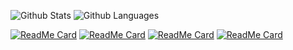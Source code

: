 ![Github Stats](https://github-readme-stats.vercel.app/api/?username=ReubenMathew&show_icons=true&title_color=111&icon_color=111&text_color=888&bg_color=fff)
![Github Languages](https://github-readme-stats.vercel.app/api/top-langs/?username=ReubenMathew&hide=Jupyter%20Notebook,html&title_color=111)

[![ReadMe Card](https://github-readme-stats.vercel.app/api/pin/?username=ReubenMathew&repo=MERKware&title_color=111&icon_color=111&text_color=888&bg_color=fff)](https://github.com/ReubenMathew/MERKware)
[![ReadMe Card](https://github-readme-stats.vercel.app/api/pin/?username=ReubenMathew&repo=FPGA-Encryption&title_color=111&icon_color=111&text_color=888&bg_color=fff)](https://github.com/ReubenMathew/FPGA-Encryption)
[![ReadMe Card](https://github-readme-stats.vercel.app/api/pin/?username=ReubenMathew&repo=pingo&title_color=111&icon_color=111&text_color=888&bg_color=fff)](https://github.com/ReubenMathew/pingo)
[![ReadMe Card](https://github-readme-stats.vercel.app/api/pin/?username=ReubenMathew&repo=DocScanner&title_color=111&icon_color=111&text_color=888&bg_color=fff)](https://github.com/ReubenMathew/DocScanner)

